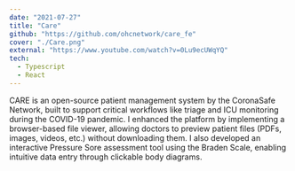 ```yaml
---
date: "2021-07-27"
title: "Care"
github: "https://github.com/ohcnetwork/care_fe"
cover: "./Care.png"
external: "https://www.youtube.com/watch?v=0Lu9ecUWqYQ"
tech:
  - Typescript
  - React
---
```


CARE is an open-source patient management system by the CoronaSafe Network, built to support critical workflows like triage and ICU monitoring during the COVID-19 pandemic. I enhanced the platform by implementing a browser-based file viewer, allowing doctors to preview patient files (PDFs, images, videos, etc.) without downloading them. I also developed an interactive Pressure Sore assessment tool using the Braden Scale, enabling intuitive data entry through clickable body diagrams.
